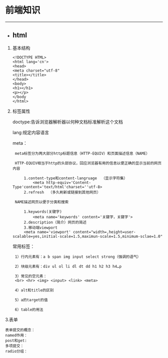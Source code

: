 # 前端知识
---
- ## html
1. 基本结构 
    ```
    <!DOCTYPE HTML>
    <html lang='cn'>
    <head>
    <meta charset="utf-8"
    <title></title>
    </head>
    <body>
    <h1></h1>
    <p></p>
    </body
    </html>
    ```
2. 标签属性
   
    doctype:告诉浏览器解析器以何种文档标准解析这个文档

    lang:规定内容语言
    
    meta：
    
        meta标签分为两大部分http标题信息（HTTP-EQUIV）和页面描述信息（NAME）
            
        HTTP-EQUIV相当于http的头部协议，回应浏览器有用的信息以便正确的显示当前的网页内容
                
            1.content-type和content-langruage  （显示字符集）
                <meta http-equiv='Content-Type'content='text/html'charset=''utf-8>
            2.refresh  （多久刷新或链接到其他网页）
            
        NAME描述网页以便于分类和搜索
            
            1.keywords(关键字)
                <meta name='keywords' content='关键字，关键字'>
            2.description（简介）网页的简述
            3.移动端viewport
            <meta name='viewport' content="width=,height=user-scalable=yes,initial-scale=1.5,maximun-scale=1.5,minimum-sclae=1.0"
    常用标签：
    
        1）行内元素有：a b span img input select strong（强调的语气）
        
        2）块级元素有：div ul ol li dl dt dd h1 h2 h3 h4…p
    
        3）常见的空元素：
        <br> <hr> <img> <input> <link> <meta>
        
        4）alt和title的区别
        
        5）a的target的值
        
        6）table的用法
3.表单

    表单提交的概念：
    named作用：
    post和get:
    多项提交：
    radio分组：
    

